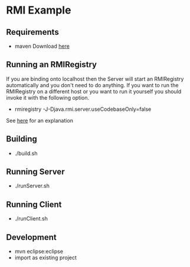 RMI Example
===========

Requirements
------------

* maven Download [here](http://maven.apache.org/download.cgi)


Running an RMIRegistry
----------------------

If you are binding onto localhost then the Server will start an RMIRegistry automatically and you don't need to do anything. If you want to run the RMIRegistry on a different host or you want to run it yourself you should invoke it with the following option.

* rmiregistry -J-Djava.rmi.server.useCodebaseOnly=false

See [here](http://docs.oracle.com/javase/7/docs/technotes/guides/rmi/enhancements-7.html) for an explanation

Building
--------

* ./build.sh


Running Server
--------------

* ./runServer.sh


Running Client
--------------

* ./runClient.sh


Development
-----------

* mvn eclipse:eclipse
* import as existing project
